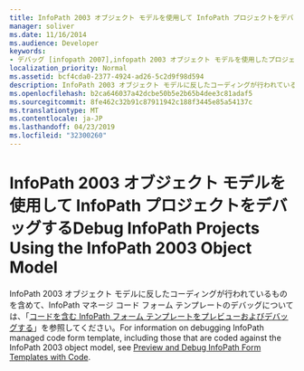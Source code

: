 ```yaml
---
title: InfoPath 2003 オブジェクト モデルを使用して InfoPath プロジェクトをデバッグする
manager: soliver
ms.date: 11/16/2014
ms.audience: Developer
keywords:
- デバッグ [infopath 2007],infopath 2003 オブジェクト モデルを使用したプロジェクト,InfoPath 2007,デバッグ,プロジェクト [InfoPath 2007],デバッグ
localization_priority: Normal
ms.assetid: bcf4cda0-2377-4924-ad26-5c2d9f98d594
description: InfoPath 2003 オブジェクト モデルに反したコーディングが行われているものを含めて、InfoPath マネージ コード フォーム テンプレートのデバッグについては、「コードを含む InfoPath フォーム テンプレートをプレビューおよびデバッグする」を参照してください。
ms.openlocfilehash: b2ca646037a42dcbe50b5e2b65b4dee3c81adaf5
ms.sourcegitcommit: 8fe462c32b91c87911942c188f3445e85a54137c
ms.translationtype: MT
ms.contentlocale: ja-JP
ms.lasthandoff: 04/23/2019
ms.locfileid: "32300260"
---
```

# <a name="debug-infopath-projects-using-the-infopath-2003-object-model"></a><span data-ttu-id="d18c2-104">InfoPath 2003 オブジェクト モデルを使用して InfoPath プロジェクトをデバッグする</span><span class="sxs-lookup"><span data-stu-id="d18c2-104">Debug InfoPath Projects Using the InfoPath 2003 Object Model</span></span>

<span data-ttu-id="d18c2-105">InfoPath 2003 オブジェクト モデルに反したコーディングが行われているものを含めて、InfoPath マネージ コード フォーム テンプレートのデバッグについては、「[コードを含む InfoPath フォーム テンプレートをプレビューおよびデバッグする](how-to-preview-and-debug-infopath-form-templates-with-code.md)」を参照してください。</span><span class="sxs-lookup"><span data-stu-id="d18c2-105">For information on debugging InfoPath managed code form template, including those that are coded against the InfoPath 2003 object model, see [Preview and Debug InfoPath Form Templates with Code](how-to-preview-and-debug-infopath-form-templates-with-code.md).</span></span>
  

